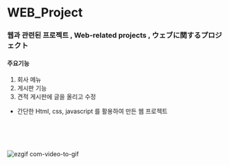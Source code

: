 # WEB_Project

### 웹과 관련된 프로젝트 , Web-related projects , ウェブに関するプロジェクト


#### 주요기능
1. 회사 메뉴
2. 게시판 기능
3. 견적 게시판에 글을 올리고 수정

* 간단한 Html, css, javascript 를 활용하여 만든 웹 프로젝트

<br></br><br></br>
![ezgif com-video-to-gif](https://user-images.githubusercontent.com/71375213/101270308-1b380400-37bb-11eb-993f-94c60f75ec7a.gif)



